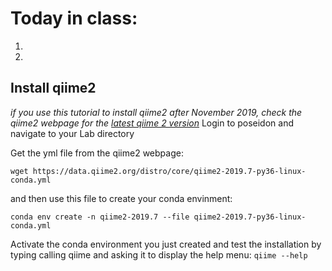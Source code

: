 # Today in class:
1.
2.




## Install qiime2
*if you use this tutorial to install qiime2 after November 2019, check the qiime2 webpage for the [latest qiime 2 version][2]*
Login to poseidon and navigate to your Lab directory

Get the yml file from the qiime2 webpage:

```wget https://data.qiime2.org/distro/core/qiime2-2019.7-py36-linux-conda.yml```

and then use this file to create your conda envinment:

```conda env create -n qiime2-2019.7 --file qiime2-2019.7-py36-linux-conda.yml```

Activate the conda environment you just created and test the installation by typing calling qiime and asking it to display the help menu:
```qiime --help```



[2]: https://docs.qiime2.org/2019.7/install/native/
